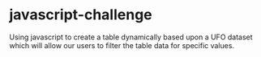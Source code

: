# javascript-challenge
Using javascript to create a table dynamically based upon a UFO dataset which will allow our users to filter the table data for specific values. 
